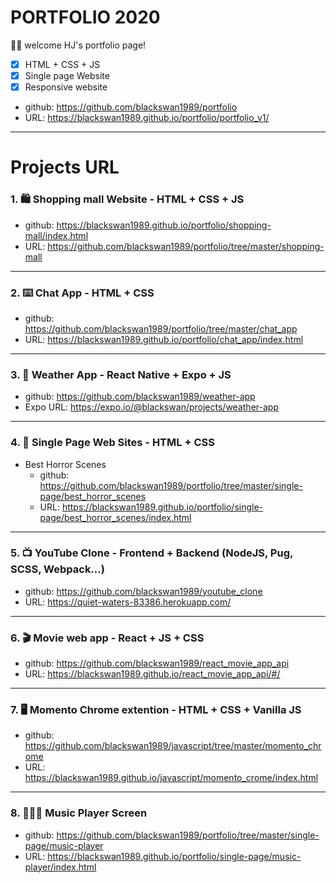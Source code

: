 # PORTFOLIO 2020

🥳🥳 welcome HJ's portfolio page!

- [x] HTML + CSS + JS
- [x] Single page Website
- [x] Responsive website

- github: https://github.com/blackswan1989/portfolio
- URL: https://blackswan1989.github.io/portfolio/portfolio_v1/

---

# Projects URL

### 1. 🛍 Shopping mall Website - HTML + CSS + JS

- github: https://blackswan1989.github.io/portfolio/shopping-mall/index.html
- URL: https://github.com/blackswan1989/portfolio/tree/master/shopping-mall

---

### 2. ⌨️ Chat App - HTML + CSS

- github: https://github.com/blackswan1989/portfolio/tree/master/chat_app
- URL: https://blackswan1989.github.io/portfolio/chat_app/index.html

---

### 3. 📱 Weather App - React Native + Expo + JS

- github: https://github.com/blackswan1989/weather-app
- Expo URL: https://expo.io/@blackswan/projects/weather-app

---

### 4. 🌆 Single Page Web Sites - HTML + CSS

- Best Horror Scenes
  - github: https://github.com/blackswan1989/portfolio/tree/master/single-page/best_horror_scenes
  - URL: https://blackswan1989.github.io/portfolio/single-page/best_horror_scenes/index.html

---

### 5. 📺 YouTube Clone - Frontend + Backend (NodeJS, Pug, SCSS, Webpack...)

- github: https://github.com/blackswan1989/youtube_clone
- URL: https://quiet-waters-83386.herokuapp.com/

---

### 6. 🎬 Movie web app - React + JS + CSS

- github: https://github.com/blackswan1989/react_movie_app_api
- URL: https://blackswan1989.github.io/react_movie_app_api/#/

---

### 7. 🖥 Momento Chrome extention - HTML + CSS + Vanilla JS

- github: https://github.com/blackswan1989/javascript/tree/master/momento_chrome
- URL: https://blackswan1989.github.io/javascript/momento_crome/index.html

---

### 8. 👩🏼‍🎤 Music Player Screen

- github: https://github.com/blackswan1989/portfolio/tree/master/single-page/music-player
- URL: https://blackswan1989.github.io/portfolio/single-page/music-player/index.html
